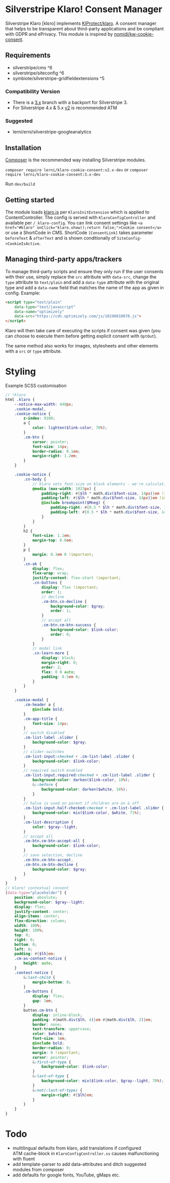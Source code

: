 # Silverstripe Klaro! Consent Manager
Silverstripe Klaro [klɛro] implements [KIProtect/klaro](https://github.com/KIProtect/klaro). A consent manager that helps to be transparent about third-party applications and be compliant with GDPR and ePrivacy. This module is inspired by [nomidi/kw-cookie-consent](https://github.com/nomidi/kw-cookie-consent).


## Requirements
- silverstripe/cms ^6
- silverstripe/siteconfig ^6
- symbiote/silverstripe-gridfieldextensions ^5
### Compatibility Version
- There is a [3.x](https://github.com/lerni/klaro-cookie-consent/tree/3.x) branch with a backport for Silverstripe 3.
- For Silverstripe 4.x & 5.x [v2](https://github.com/lerni/klaro-cookie-consent/tree/v2) is recommended ATM
### Suggested
- lerni/erni/silverstripe-googleanalytics


## Installation
[Composer](https://getcomposer.org/) is the recommended way installing Silverstripe modules.

`composer require lerni/klaro-cookie-consent:v2.x-dev`
or
`composer require lerni/klaro-cookie-consent:3.x-dev`

Run `dev/build`

## Getting started
The module loads [klaro.js](https://klaro.kiprotect.com/klaro.js) per `KlaroInitExtension` which is applied to ContentController. The config is served with `KlaroConfigController` and available per `/_klaro-config`. You can link consent settings like `<a href="#klaro" onClick="klaro.show();return false;">Cookie consent</a>` or use a ShortCode in CMS. ShortCode `[ConsentLink]` takes parameter `beforeText` & `afterText` and is shown conditionally of `SiteConfig->CookieIsActive`.


## Managing third-party apps/trackers
To manage third-party scripts and ensure they only run if the user consents with their use, simply replace the `src` attribute with `data-src`, change the `type` attribute to `text/plain` and add a `data-type` attribute with the original type and add a `data-name` field that matches the name of the app as given in config. Example:
```html
<script type="text/plain"
    data-type="text/javascript"
    data-name="optimizely"
    data-src="https://cdn.optimizely.com/js/10196010078.js">
</script>
```
Klaro will then take care of executing the scripts if consent was given (you can choose to execute them before getting explicit consent with `OptOut`).

The same method also works for images, stylesheets and other elements with a `src` or `type` attribute.

# Styling
Example SCSS customisation
```scss
// !klaro
html .klaro {
	--notice-max-width: 440px;
	.cookie-modal,
	.cookie-notice {
		z-index: 9100;
		a {
			color: lighten($link-color, 70%);
		}
		.cm-btn {
			cursor: pointer;
			font-size: 14px;
			border-radius: 0.1em;
			margin-right: 1.2em;
		}
	}

	.cookie-notice {
		.cn-body {
			// klaro sets font-size on block elements - we're calculating back to maintain horizontal spacing :-/
			@media (max-width: 1023px) {
				padding-right: #{$lh * math.div($font-size, 14px)}em !important;
				padding-left: #{$lh * math.div($font-size, 14px)}em !important;
				@include breakpoint($Mneg) {
					padding-right: #{0.5 * $lh * math.div($font-size, 14px)}em !important;
					padding-left: #{0.5 * $lh * math.div($font-size, 14px)}em !important;
				}
			}
		}
		h2 {
			font-size: 1.1em;
			margin-top: 0.6em;
		}
		p {
			margin: 0.3em 0 !important;
		}
		.cn-ok {
			display: flex;
			flex-wrap: wrap;
			justify-content: flex-start !important;
			.cn-buttons {
				display: flex !important;
				order: 1;
				// decline
				.cm-btn.cn-decline {
					background-color: $gray;
					order: 1;
				}
				// accept all
				.cm-btn.cm-btn-success {
					background-color: $link-color;
					order: 0;
				}
			}
			// modal link
			.cn-learn-more {
				display: block;
				margin-right: 0;
				order: 2;
				flex: 0 0 auto;
				padding: 0.5em 0;
			}
		}
	}

	.cookie-modal {
		.cm-header a {
			@include bold;
		}
		.cm-app-title {
			font-size: 14px;
		}
		// switch disabled
		.cm-list-label .slider {
			background-color: $gray;
		}
		// slider-switches
		.cm-list-input:checked + .cm-list-label .slider {
			background-color: $link-color;
		}
		// required switch enabled
		.cm-list-input.required:checked + .cm-list-label .slider {
			background-color: darken($link-color, 10%);
			&::before {
				background-color: darken($white, 16%);
			}
		}
		// halve is used on parent if children are on & off
		.cm-list-input.half-checked:checked + .cm-list-label .slider {
			background-color: mix($link-color, $white, 71%);
		}
		.cm-list-description {
			color: $gray--light;
		}
		// accept all
		.cm-btn.cm-btn-accept-all {
			background-color: $link-color;
		}
		// save selection, decline
		.cm-btn.cm-btn-accept,
		.cm-btn.cm-btn-decline {
			background-color: $gray;
		}
	}
}
// klaro! contextual consent
[data-type="placeholder"] {
	position: absolute;
	background-color: $gray--light;
	display: flex;
	justify-content: center;
	align-items: center;
	flex-direction: column;
	width: 100%;
	height: 100%;
	top: 0;
	right: 0;
	bottom: 0;
	left: 0;
	padding: #{$lh}em;
	.cm-as-context-notice {
		height: auto;
	}
	.context-notice {
		&:last-child {
			margin-bottom: 0;
		}
		.cm-buttons {
			display: flex;
			gap: 1em;
		}
		button.cm-btn {
			display: inline-block;
			padding: #{math.div($lh, 4)}em #{math.div($lh, 2)}em;
			border: none;
			text-transform: uppercase;
			color: $white;
			font-size: 1em;
			@include bold;
			border-radius: 0;
			margin: 0 !important;
			cursor: pointer;
			&:first-of-type {
				background-color: $link-color;
			}
			&:last-of-type {
				background-color: mix($link-color, $gray--light, 70%);
			}
			&:not(:last-of-type) {
				margin-right: #{$lh}em;
			}
		}
	}
}
```

# Todo
- multilingual defaults from klaro, add translations if configured<br/>ATM cache-block in `KlaroConfigController.ss` causes malfunctioning with fluent
- add template-parser to add data-attributes and ditch suggested modules from composer
- add defaults for google fonts, YouTube, gMaps etc.
